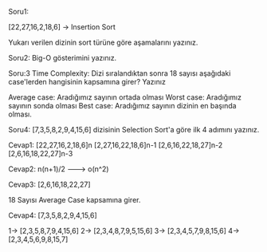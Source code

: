 Soru1:

[22,27,16,2,18,6] -> Insertion Sort

Yukarı verilen dizinin sort türüne göre aşamalarını yazınız.

Soru2:
Big-O gösterimini yazınız.

Soru:3
Time Complexity: Dizi sıralandıktan sonra 18 sayısı aşağıdaki case'lerden hangisinin kapsamına girer? Yazınız

Average case: Aradığımız sayının ortada olması
Worst case: Aradığımız sayının sonda olması
Best case: Aradığımız sayının dizinin en başında olması.

Soru4:
[7,3,5,8,2,9,4,15,6] dizisinin Selection Sort'a göre ilk 4 adımını yazınız.

Cevap1:
[22,27,16,2,18,6]n
[2,27,16,22,18,6]n-1
[2,6,16,22,18,27]n-2
[2,6,16,18,22,27]n-3

Cevap2:
n(n+1)/2 ---> o(n^2)

Cevap3:
[2,6,16,18,22,27] 

18 Sayısı Average Case kapsamına girer.

Cevap4:
[7,3,5,8,2,9,4,15,6]

1-> [2,3,5,8,7,9,4,15,6]
2-> [2,3,4,8,7,9,5,15,6]
3-> [2,3,4,5,7,9,8,15,6]
4-> [2,3,4,5,6,9,8,15,7]
